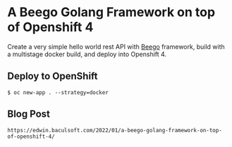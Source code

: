 # A Beego Golang Framework on top of Openshift 4

Create a very simple hello world rest API with [Beego](https://github.com/beego/beego) framework, build with a multistage docker build, and deploy into Openshift 4.

## Deploy to OpenShift
```
$ oc new-app . --strategy=docker
```

## Blog Post
```
https://edwin.baculsoft.com/2022/01/a-beego-golang-framework-on-top-of-openshift-4/
```